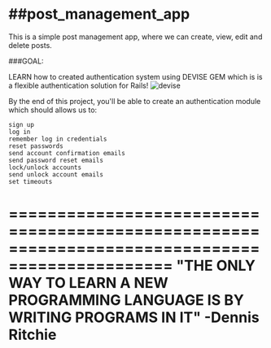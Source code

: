 
##post_management_app
=======================

This is a simple post management app, where we can create, view, edit and delete posts.

###GOAL:

LEARN how to created authentication system using DEVISE GEM which is is a flexible authentication solution for Rails!
![devise](https://camo.githubusercontent.com/b1c21cc10f2f94857dea5135fe55f2e4d451e028/68747470733a2f2f7261772e6769746875622e636f6d2f706c617461666f726d617465632f6465766973652f6d61737465722f6465766973652e706e67)

By the end of this project, you'll be able to create an authentication module which should allows us to:


    sign up
    log in
    remember log in credentials
    reset passwords
    send account confirmation emails
    send password reset emails
    lock/unlock accounts
    send unlock account emails
    set timeouts

===============================================================================================
"THE ONLY WAY TO LEARN A NEW PROGRAMMING LANGUAGE IS BY WRITING PROGRAMS IN IT" -Dennis Ritchie
===============================================================================================


